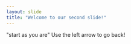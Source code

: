 ```yaml
---
layout: slide
title: "Welcome to our second slide!"
---
```

"start as you are"
Use the left arrow to go back!
